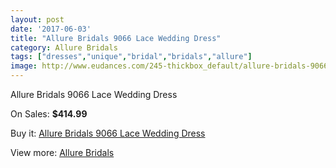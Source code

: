 ```yaml
---
layout: post
date: '2017-06-03'
title: "Allure Bridals 9066 Lace Wedding Dress"
category: Allure Bridals
tags: ["dresses","unique","bridal","bridals","allure"]
image: http://www.eudances.com/245-thickbox_default/allure-bridals-9066-lace-wedding-dress.jpg
---
```

Allure Bridals 9066 Lace Wedding Dress

On Sales: **$414.99**
<a href="https://www.eudances.com/en/allure-bridals/76-allure-bridals-9066-lace-wedding-dress.html"><amp-img layout="responsive" width="600" height="600" src="//www.eudances.com/245-thickbox_default/allure-bridals-9066-lace-wedding-dress.jpg" alt="Allure Bridals 9066 Lace Wedding Dress 0" /></a>
<a href="https://www.eudances.com/en/allure-bridals/76-allure-bridals-9066-lace-wedding-dress.html"><amp-img layout="responsive" width="600" height="600" src="//www.eudances.com/249-thickbox_default/allure-bridals-9066-lace-wedding-dress.jpg" alt="Allure Bridals 9066 Lace Wedding Dress 1" /></a>
<a href="https://www.eudances.com/en/allure-bridals/76-allure-bridals-9066-lace-wedding-dress.html"><amp-img layout="responsive" width="600" height="600" src="//www.eudances.com/248-thickbox_default/allure-bridals-9066-lace-wedding-dress.jpg" alt="Allure Bridals 9066 Lace Wedding Dress 2" /></a>
<a href="https://www.eudances.com/en/allure-bridals/76-allure-bridals-9066-lace-wedding-dress.html"><amp-img layout="responsive" width="600" height="600" src="//www.eudances.com/247-thickbox_default/allure-bridals-9066-lace-wedding-dress.jpg" alt="Allure Bridals 9066 Lace Wedding Dress 3" /></a>
<a href="https://www.eudances.com/en/allure-bridals/76-allure-bridals-9066-lace-wedding-dress.html"><amp-img layout="responsive" width="600" height="600" src="//www.eudances.com/246-thickbox_default/allure-bridals-9066-lace-wedding-dress.jpg" alt="Allure Bridals 9066 Lace Wedding Dress 4" /></a>

Buy it: [Allure Bridals 9066 Lace Wedding Dress](https://www.eudances.com/en/allure-bridals/76-allure-bridals-9066-lace-wedding-dress.html "Allure Bridals 9066 Lace Wedding Dress")

View more: [Allure Bridals](https://www.eudances.com/en/2-allure-bridals "Allure Bridals")